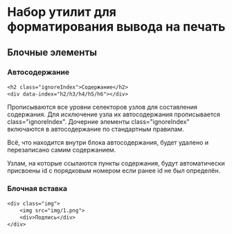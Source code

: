 
# Набор утилит для форматирования вывода на печать

## Блочные элементы

### Автосодержание

	<h2 class="ignoreIndex">Содержание</h2>
	<div data-index="h2/h3/h4/h5/h6"></div>

Прописываются все уровни селекторов узлов для составления содержания.
Для исключение узла их автосодержания прописывается class="ignoreIndex".
Дочерние элементы class="ignoreIndex" включаются в автосодержание по стандартным
правилам.

Всё, что находится внутри блока автосодержания, будет удалено и перезаписано
самим содержанием.

Узлам, на которые ссылаются пункты содержания, будут автоматически присвоены
id с порядковым номером если ранее id не был определён.


### Блочная вставка

	<div class="img">
		<img src="img/1.png">
		<div>Подпись</div>
	</div>

